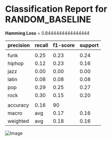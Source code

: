 # Classification Report for RANDOM_BASELINE

__Hamming Loss__ = 0.8444444444444444

| precision | recall | f1-score | support |
| --- | --- | --- | --- |
|  |
| funk | 0.25 | 0.23 | 0.24 | 13 |
| hiphop | 0.12 | 0.23 | 0.16 | 13 |
| jazz | 0.00 | 0.00 | 0.00 | 15 |
| latin | 0.08 | 0.08 | 0.08 | 13 |
| pop | 0.29 | 0.25 | 0.27 | 16 |
| rock | 0.30 | 0.15 | 0.20 | 20 |
|  |
| accuracy | 0.16 | 90 |
| macro | avg | 0.17 | 0.16 | 0.16 | 90 |
| weighted | avg | 0.18 | 0.16 | 0.16 | 90 |


![Image](..\evaluation\images\confusion_matrix_RANDOM_BASELINE.png)
